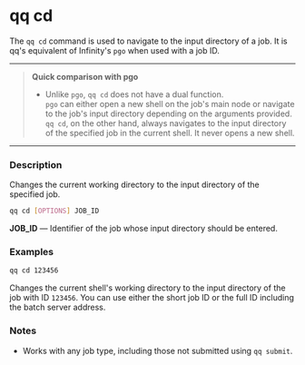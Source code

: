 # qq cd

The `qq cd` command is used to navigate to the input directory of a job. It is qq's equivalent of Infinity's `pgo` when used with a job ID.

***

> **Quick comparison with pgo**  
> - Unlike `pgo`, `qq cd` does not have a dual function.  
>   `pgo` can either open a new shell on the job's main node or navigate to the job's input directory depending on the arguments provided.  
>   `qq cd`, on the other hand, always navigates to the input directory of the specified job in the current shell. It never opens a new shell.

***

### Description

Changes the current working directory to the input directory of the specified job.

```bash
qq cd [OPTIONS] JOB_ID
```

**JOB_ID** — Identifier of the job whose input directory should be entered.

### Examples

```bash
qq cd 123456
```

Changes the current shell's working directory to the input directory of the job with ID `123456`. You can use either the short job ID or the full ID including the batch server address.

### Notes

- Works with any job type, including those not submitted using `qq submit`.